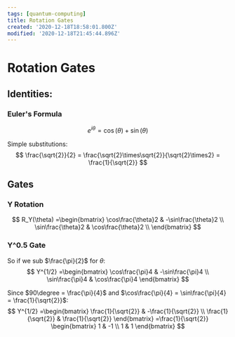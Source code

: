 ```yaml
---
tags: [quantum-computing]
title: Rotation Gates
created: '2020-12-18T18:58:01.800Z'
modified: '2020-12-18T21:45:44.896Z'
---
```


# Rotation Gates

## Identities:

### Euler's Formula
$$
e^{i\theta}=\cos(\theta)+\sin(\theta)
$$

Simple substitutions:
$$
\frac{\sqrt{2}}{2} = \frac{\sqrt{2}\times\sqrt{2}}{\sqrt{2}\times2} = \frac{1}{\sqrt{2}}
$$

## Gates

### Y Rotation

$$
R_Y(\theta)
=\begin{bmatrix}
    \cos\frac{\theta}2 & -\sin\frac{\theta}2 \\
    \sin\frac{\theta}2 & \cos\frac{\theta}2 \\
\end{bmatrix}
$$

### Y^0.5 Gate
So if we sub $\frac{\pi}{2}$ for $\theta$:
$$
Y^{1/2}
=\begin{bmatrix}
    \cos\frac{\pi}4 & -\sin\frac{\pi}4 \\
    \sin\frac{\pi}4 & \cos\frac{\pi}4
\end{bmatrix}
$$

Since $90\degree = \frac{\pi}{4}$ and $\cos\frac{\pi}{4} = \sin\frac{\pi}{4} = \frac{1}{\sqrt{2}}$:
$$
Y^{1/2}
=\begin{bmatrix}
    \frac{1}{\sqrt{2}} & -\frac{1}{\sqrt{2}} \\
    \frac{1}{\sqrt{2}} & \frac{1}{\sqrt{2}} 
\end{bmatrix}
=\frac{1}{\sqrt{2}} \begin{bmatrix}
    1 & -1 \\
    1 & 1 
\end{bmatrix}
$$
